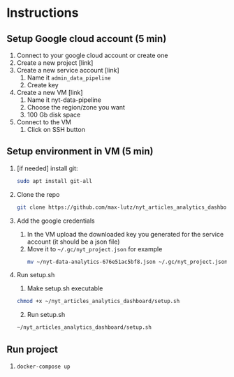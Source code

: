 


# Instructions

## Setup Google cloud account (5 min)

1. Connect to your google cloud account or create one
2. Create a new project [link]
3. Create a new service account [link]
   1. Name it `admin_data_pipeline`
   2. Create key
4. Create a new VM [link]
   1. Name it nyt-data-pipeline
   2. Choose the region/zone you want
   3. 100 Gb disk space
5. Connect to the VM
   1. Click on SSH button

## Setup environment in VM (5 min)

1. [if needed] install git: 

   ```bash 
   sudo apt install git-all
   ```
2. Clone the repo
   ```bash
   git clone https://github.com/max-lutz/nyt_articles_analytics_dashboard.git
   ```

3. Add the google credentials
   1. In the VM upload the downloaded key you generated for the service account (it should be a json file)
   2. Move it to `~/.gc/nyt_project.json` for example 
      ```bash
      mv ~/nyt-data-analytics-676e51ac5bf8.json ~/.gc/nyt_project.json
      ```
4. Run setup.sh
   1. Make setup.sh executable
   ```bash
   chmod +x ~/nyt_articles_analytics_dashboard/setup.sh
   ```
   2. Run setup.sh
   ```bash
   ~/nyt_articles_analytics_dashboard/setup.sh
   ```

## Run project

1.  ```docker-compose up```

